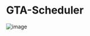 # GTA-Scheduler
![image](https://user-images.githubusercontent.com/47064751/139287546-0e213a46-6867-427d-b6b1-a3e40c6000a2.png)

